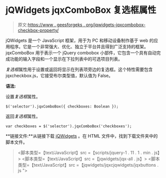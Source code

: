 # jQWidgets jqxComboBox 复选框属性

> 原文:[https://www . geesforgeks . org/jqwidgets-jqxcombobox-checkbox-property/](https://www.geeksforgeeks.org/jqwidgets-jqxcombobox-checkboxes-property/)

jQWidgets 是一个 JavaScript 框架，用于为 PC 和移动设备制作基于 web 的应用程序。它是一个非常强大、优化、独立于平台并且得到广泛支持的框架。jqxComboBox 用于表示一个 jQuery combobox 小部件，它包含一个具有自动完成功能的输入字段和一个显示在下拉列表中的可选项目列表。

*复选框*属性用于设置或返回将显示在列表项旁边的复选框。这个特性需要包含 jqxcheckbox.js，它接受布尔类型值，默认值为 False。

**语法:**

设置*复选框*属性。

```
$('selector').jqxComboBox({ checkboxes: Boolean });
```

返回*复选框*属性。

```
var checkboxes = $('selector').jqxComboBox('checkboxes');
```

**链接文件:**从链接下载 [jQWidgets](https://www.jqwidgets.com/download/) 。在 HTML 文件中，找到下载文件夹中的脚本文件。

> <link rel="”stylesheet”" href="”jqwidgets/styles/jqx.base.css”" type="”text/css”">
> <脚本类型=【text/JavaScript】src =【scripts/jquery-1 . 11 . 1 . min . js】></脚本>
> <脚本类型=【text/JavaScript】src =【jqwidgets/jqx-all . js】></脚本>
> <脚本类型=【text/JavaScript】src =【jqwidgets/jqxcjqwidgets/jqxbuttons . js "></script>
> <script type = " text/JavaScript " src = " jqwidgets/jqxscrollbar . js "></script>
> <script type = " text/JavaScript " src = " jqwidgets/jqxlistbox . js "></script>
> <script type

**示例:**下面的示例说明了 jQWidgets 中的 jqxComboBox *复选框*属性。

## 超文本标记语言

```
<!DOCTYPE html>
<html lang="en">

<head>
    <link rel="stylesheet" href=
        "jqwidgets/styles/jqx.base.css" type="text/css" />
    <script type="text/javascript" 
        src="scripts/jquery-1.11.1.min.js"></script>
    <script type="text/javascript" 
        src="jqwidgets/jqx-all.js"></script>
    <script type="text/javascript" 
        src="jqwidgets/jqxcore.js"></script>
    <script type="text/javascript" 
        src="jqwidgets/jqxcolorpicker.js"></script>
    <script type="text/javascript" 
        src=".jqwidgets/jqxbuttons.js"></script>
    <script type="text/javascript" 
        src="jqwidgets/jqxscrollbar.js"></script>
    <script type="text/javascript" 
        src="jqwidgets/jqxlistbox.js"></script>
    <script type="text/javascript" 
        src="jqwidgets/jqxcombobox.js"></script>
</head>

<body>
    <center>
        <h1 style="color: green;">
            GeeksforGeeks
        </h1>

        <h3>
            jQWidgets jqxComboBox checkboxes Property
        </h3>

        <div id='jqxCB'></div>
    </center>

    <script type="text/javascript">
        $(document).ready(function () {
            var data = [
                "Computer Science",
                "C Programming",
                "C++ Programming",
                "Java Programming",
                "Python Programming",
                "HTML",
                "CSS",
                "JavaScript",
                "jQuery",
                "PHP",
                "Bootstrap"
            ];

            $("#jqxCB").jqxComboBox({
                source: data,
                width: '200px',
                animationType: 'slide',
                checkboxes: true
            });
        });
    </script>
</body>

</html>
```

**输出:**

![](img/6c7692e7aebdf42a025e6f1dd509c9e3.png)

**参考:**[https://www . jqwidgets . com/jquery-widgets-documentation/documentation/jqxcombobox/jquery-combobox-API . htm](https://www.jqwidgets.com/jquery-widgets-documentation/documentation/jqxcombobox/jquery-combobox-api.htm)